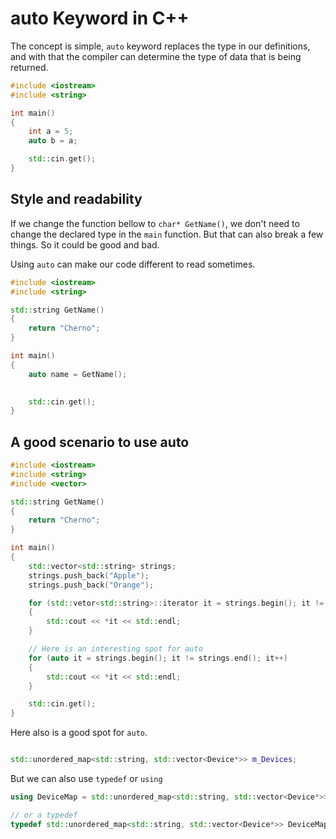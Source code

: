 # auto Keyword in C++

The concept is simple, ```auto``` keyword replaces the type in our definitions, and with that the compiler can determine the type of data that is being returned.

```cpp
#include <iostream>
#include <string>

int main()
{
    int a = 5;
    auto b = a;

    std::cin.get();
}
```

## Style and readability

If we change the function bellow to ```char* GetName()```, we don't need to change the declared type in the ```main``` function.
But that can also break a few things. So it could be good and bad.

Using ```auto``` can make our code different to read sometimes.

```cpp
#include <iostream>
#include <string>

std::string GetName()
{
    return "Cherno";
}

int main()
{
    auto name = GetName();
    

    std::cin.get();
}
```

## A good scenario to use auto

```cpp
#include <iostream>
#include <string>
#include <vector>

std::string GetName()
{
    return "Cherno";
}

int main()
{
    std::vector<std::string> strings;
    strings.push_back("Apple");
    strings.push_back("Orange");

    for (std::vetor<std::string>::iterator it = strings.begin(); it != strings.end(); it++)
    {
        std::cout << *it << std::endl;
    }

    // Here is an interesting spot for auto
    for (auto it = strings.begin(); it != strings.end(); it++)
    {
        std::cout << *it << std::endl;
    }

    std::cin.get();
}
```

Here also is a good spot for ```auto```.

```cpp

std::unordered_map<std::string, std::vector<Device*>> m_Devices;

```

But we can also use ```typedef``` or ```using```

```cpp
using DeviceMap = std::unordered_map<std::string, std::vector<Device*>>;

// or a typedef
typedef std::unordered_map<std::string, std::vector<Device*>> DeviceMap;
```
